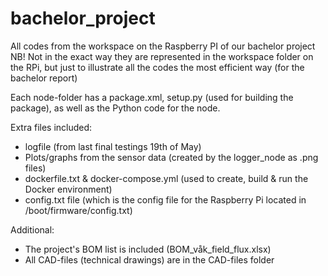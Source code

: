 # bachelor_project
All codes from the workspace on the Raspberry PI of our bachelor project 
NB! Not in the exact way they are represented in the workspace folder on the RPi, but just to illustrate all the codes 
the most efficient way (for the bachelor report) 

Each node-folder has a package.xml, setup.py (used for building the package), as well as the Python code for the node. 

Extra files included: 
- logfile (from last final testings 19th of May)
- Plots/graphs from the sensor data (created by the logger_node as .png files)
- dockerfile.txt & docker-compose.yml (used to create, build & run the Docker environment)
- config.txt file (which is the config file for the Raspberry Pi located in /boot/firmware/config.txt)

Additional: 
- The project's BOM list is included (BOM_våk_field_flux.xlsx)
- All CAD-files (technical drawings) are in the CAD-files folder
